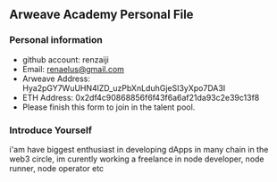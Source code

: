 ## Arweave Academy Personal File

### Personal information

- github account: renzaiji
- Email: renaelus@gmail.com
- Arweave Address: Hya2pGY7WuUHN4lZD_uzPbXnLduhGjeSI3yXpo7DA3I
- ETH Address: 0x2df4c90868856f6f43f6a6af21da93c2e39c13f8
- Please finish this form to join in the talent pool.

### Introduce Yourself
 i'am have biggest enthusiast in developing dApps in many chain in the web3 circle, im curently working a freelance in node developer, node runner, node operator etc
